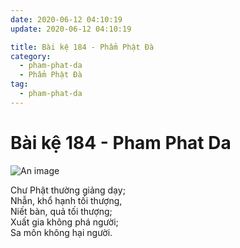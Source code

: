 ```yaml
---
date: 2020-06-12 04:10:19
update: 2020-06-12 04:10:19

title: Bài kệ 184 - Phẩm Phật Đà
category:
  - pham-phat-da
  - Phẩm Phật Đà
tag:
  - pham-phat-da
---
```


# Bài kệ 184 - Pham Phat Da

![An image](/img/pham-phat-da/pham-phat-da-184.jpg)

Chư Phật thường giảng dạy;<br>Nhẫn, khổ hạnh tối thượng,<br>Niết bàn, quả tối thượng;<br>Xuất gia không phá người;<br>Sa môn không hại người.<br>
